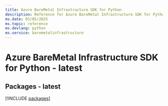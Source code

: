 ```yaml
---
title: Azure BareMetal Infrastructure SDK for Python
description: Reference for Azure BareMetal Infrastructure SDK for Python
ms.date: 03/05/2025
ms.topic: reference
ms.devlang: python
ms.service: baremetalinfrastructure
---
```

# Azure BareMetal Infrastructure SDK for Python - latest
## Packages - latest
[!INCLUDE [packages](baremetal-infrastructure-index.md)]